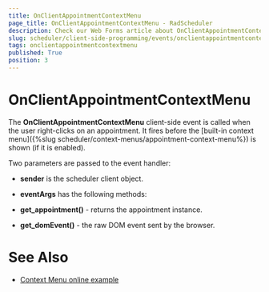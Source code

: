 ```yaml
---
title: OnClientAppointmentContextMenu
page_title: OnClientAppointmentContextMenu - RadScheduler
description: Check our Web Forms article about OnClientAppointmentContextMenu.
slug: scheduler/client-side-programming/events/onclientappointmentcontextmenu
tags: onclientappointmentcontextmenu
published: True
position: 3
---
```


# OnClientAppointmentContextMenu



The **OnClientAppointmentContextMenu** client-side event is called when the user right-clicks on an appointment. It fires before the [built-in context menu]({%slug scheduler/context-menus/appointment-context-menu%}) is shown (if it is enabled).

Two parameters are passed to the event handler:

* **sender** is the scheduler client object.

* **eventArgs** has the following methods:

* **get_appointment()** - returns the appointment instance.

* **get_domEvent()** - the raw DOM event sent by the browser.

# See Also

 * [Context Menu online example](https://demos.telerik.com/aspnet-ajax/Scheduler/Examples/ContextMenu/DefaultCS.aspx)
